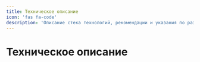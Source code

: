 ```yaml
---
title: Техническое описание
icon: 'fas fa-code'
description: 'Описание стека технологий, рекомендации и указания по развертыванию приложения на сервере'
---
```


# Техническое описание